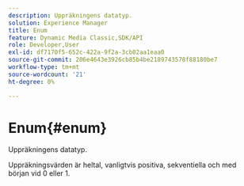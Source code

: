 ```yaml
---
description: Uppräkningens datatyp.
solution: Experience Manager
title: Enum
feature: Dynamic Media Classic,SDK/API
role: Developer,User
exl-id: df7170f5-652c-422a-9f2a-3cb02aa1eaa0
source-git-commit: 206e4643e3926cb85b4be2189743578f88180be7
workflow-type: tm+mt
source-wordcount: '21'
ht-degree: 0%

---
```


# Enum{#enum}

Uppräkningens datatyp.

Uppräkningsvärden är heltal, vanligtvis positiva, sekventiella och med början vid 0 eller 1.
